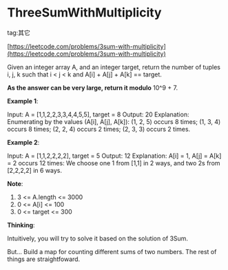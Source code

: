 # ThreeSumWithMultiplicity #

tag:其它

[https://leetcode.com/problems/3sum-with-multiplicity](https://leetcode.com/problems/3sum-with-multiplicity)

Given an integer array A, and an integer target, return the number of tuples i, j, k  such that i < j < k and A[i] + A[j] + A[k] == target.

**As the answer can be very large, return it modulo** 10^9 + 7.

 

**Example 1**:

Input: A = [1,1,2,2,3,3,4,4,5,5], target = 8
Output: 20
Explanation: 
Enumerating by the values (A[i], A[j], A[k]):
(1, 2, 5) occurs 8 times;
(1, 3, 4) occurs 8 times;
(2, 2, 4) occurs 2 times;
(2, 3, 3) occurs 2 times.

**Example 2**:

Input: A = [1,1,2,2,2,2], target = 5
Output: 12
Explanation: 
A[i] = 1, A[j] = A[k] = 2 occurs 12 times:
We choose one 1 from [1,1] in 2 ways,
and two 2s from [2,2,2,2] in 6 ways.
 

**Note**:

1. 3 <= A.length <= 3000
2. 0 <= A[i] <= 100
3. 0 <= target <= 300

**Thinking**:

Intuitively, you will try to solve it based on the solution of 3Sum.

But... Build a map for counting different sums of two numbers. The rest of things are straightfoward.

